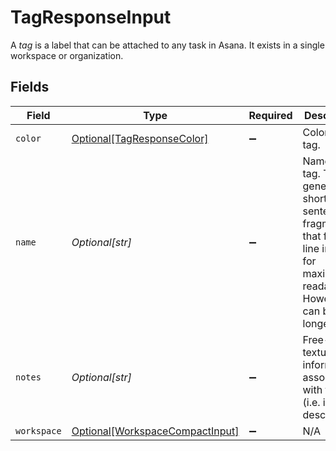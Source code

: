 # TagResponseInput

A *tag* is a label that can be attached to any task in Asana. It exists in a single workspace or organization.


## Fields

| Field                                                                                                                                          | Type                                                                                                                                           | Required                                                                                                                                       | Description                                                                                                                                    | Example                                                                                                                                        |
| ---------------------------------------------------------------------------------------------------------------------------------------------- | ---------------------------------------------------------------------------------------------------------------------------------------------- | ---------------------------------------------------------------------------------------------------------------------------------------------- | ---------------------------------------------------------------------------------------------------------------------------------------------- | ---------------------------------------------------------------------------------------------------------------------------------------------- |
| `color`                                                                                                                                        | [Optional[TagResponseColor]](../../models/shared/tagresponsecolor.md)                                                                          | :heavy_minus_sign:                                                                                                                             | Color of the tag.                                                                                                                              | light-green                                                                                                                                    |
| `name`                                                                                                                                         | *Optional[str]*                                                                                                                                | :heavy_minus_sign:                                                                                                                             | Name of the tag. This is generally a short sentence fragment that fits on a line in the UI for maximum readability. However, it can be longer. | Stuff to buy                                                                                                                                   |
| `notes`                                                                                                                                        | *Optional[str]*                                                                                                                                | :heavy_minus_sign:                                                                                                                             | Free-form textual information associated with the tag (i.e. its description).                                                                  | Mittens really likes the stuff from Humboldt.                                                                                                  |
| `workspace`                                                                                                                                    | [Optional[WorkspaceCompactInput]](../../models/shared/workspacecompactinput.md)                                                                | :heavy_minus_sign:                                                                                                                             | N/A                                                                                                                                            |                                                                                                                                                |